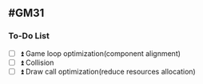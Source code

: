 #GM31
---
### To-Do List
- [ ] ⏫ Game loop optimization(component alignment)
- [ ] ⏫ Collision
- [ ] ⏫ Draw call optimization(reduce resources allocation)
